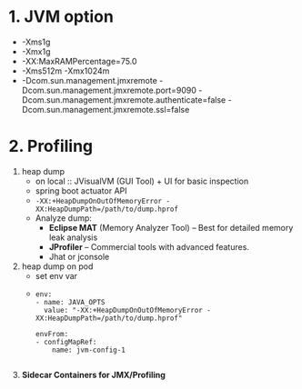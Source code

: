 # 1. JVM option 
- -Xms1g 
- -Xmx1g 
- -XX:MaxRAMPercentage=75.0
- -Xms512m -Xmx1024m
- -Dcom.sun.management.jmxremote -Dcom.sun.management.jmxremote.port=9090 -Dcom.sun.management.jmxremote.authenticate=false -Dcom.sun.management.jmxremote.ssl=false

# 2. Profiling
1. heap dump
   - on local :: JVisualVM (GUI Tool) + UI for basic inspection
   - spring boot actuator API
   - `-XX:+HeapDumpOnOutOfMemoryError -XX:HeapDumpPath=/path/to/dump.hprof`
   - Analyze dump:
     - **Eclipse MAT** (Memory Analyzer Tool) – Best for detailed memory leak analysis
     - **JProfiler** – Commercial tools with advanced features.
     - Jhat or jconsole
2. heap dump on pod
   - set env var
   - ```
     env:
     - name: JAVA_OPTS
       value: "-XX:+HeapDumpOnOutOfMemoryError -XX:HeapDumpPath=/path/to/dump.hprof"

     envFrom:
     - configMapRef:
         name: jvm-config-1
    ```
3. **Sidecar Containers for JMX/Profiling**